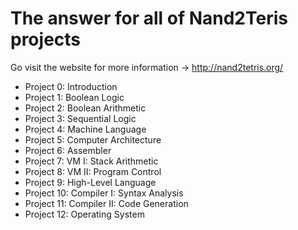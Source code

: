 The answer for all of Nand2Teris projects
=========================================

Go visit the website for more information -> http://nand2tetris.org/

 * Project 0: Introduction
 * Project 1: Boolean Logic
 * Project 2: Boolean Arithmetic
 * Project 3: Sequential Logic
 * Project 4: Machine Language
 * Project 5: Computer Architecture
 * Project 6: Assembler
 * Project 7: VM I: Stack Arithmetic
 * Project 8: VM II: Program Control
 * Project 9: High-Level Language
 * Project 10: Compiler I: Syntax Analysis
 * Project 11: Compiler II: Code Generation
 * Project 12: Operating System
